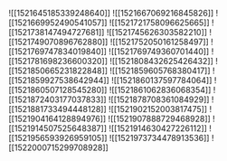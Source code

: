 ![[1521645185339248640]]
![[1521667069216845826]]
![[1521669952490541057]]
![[1521721758096625665]]
![[1521738147494727681]]
![[1521745626303582210]]
![[1521749070896762880]]
![[1521752050161258497]]
![[1521769747834019840]]
![[1521769749360701440]]
![[1521781698236600320]]
![[1521808432625426432]]
![[1521850665231822848]]
![[1521859605768380417]]
![[1521859927538642944]]
![[1521860137597784064]]
![[1521860507128545280]]
![[1521861062836068354]]
![[1521872403177037833]]
![[1521878708361084929]]
![[1521881733494448128]]
![[1521902152003817475]]
![[1521904164128894976]]
![[1521907888729468928]]
![[1521914507525648387]]
![[1521914630427226112]]
![[1521956593926959105]]
![[1521973734478913536]]
![[1522000715299708928]]
